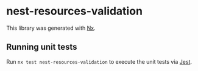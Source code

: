 # nest-resources-validation

This library was generated with [Nx](https://nx.dev).

## Running unit tests

Run `nx test nest-resources-validation` to execute the unit tests via [Jest](https://jestjs.io).

